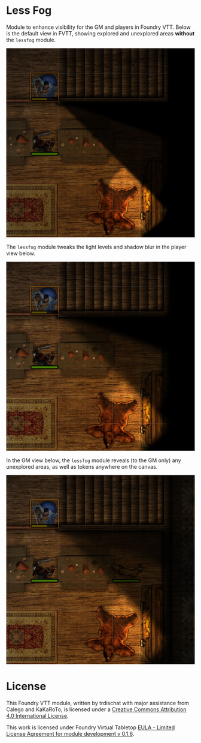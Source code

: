 # Less Fog
Module to enhance visibility for the GM and players in Foundry VTT.  Below is the default view in FVTT, showing explored and unexplored areas **without** the `lessfog` module.

![Default view](default.jpg)

The `lessfog` module tweaks the light levels and shadow blur in the player view below.

![Player view](player.jpg)

In the GM view below, the `lessfog` module reveals (to the GM only) any unexplored areas, as well as tokens anywhere on the canvas.

![GM view](gm.jpg)

# License
This Foundry VTT module, written by trdischat with major assistance from Calego and KaKaRoTo, is licensed under a [Creative Commons Attribution 4.0 International License](http://creativecommons.org/licenses/by/4.0/).

This work is licensed under Foundry Virtual Tabletop [EULA - Limited License Agreement for module development v 0.1.6](http://foundryvtt.com/pages/license.html).
